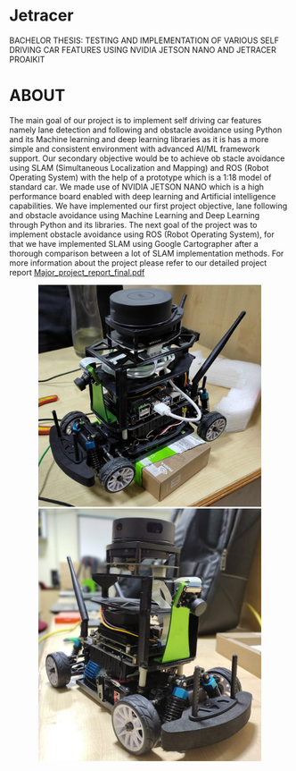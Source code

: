 # Jetracer
BACHELOR THESIS: TESTING AND IMPLEMENTATION OF VARIOUS SELF  DRIVING CAR FEATURES USING NVIDIA JETSON  NANO AND JETRACER PROAIKIT

# ABOUT


The main goal of our project is to
 implement self driving car features namely lane detection and following and
 obstacle avoidance using Python and its Machine learning and deep learning
 libraries as it is has a more simple and consistent environment with advanced
 AI/ML framework support. Our secondary objective would be to achieve ob
stacle avoidance using SLAM (Simultaneous Localization and Mapping) and
 ROS (Robot Operating System) with the help of a prototype which is a 1:18
 model of standard car. We made use of NVIDIA JETSON NANO which is a
 high performance board enabled with deep learning and Artificial intelligence
 capabilities. We have implemented our first project objective, lane following
 and obstacle avoidance using Machine Learning and Deep Learning through
 Python and its libraries. The next goal of the project was to implement obstacle
 avoidance using ROS (Robot Operating System), for that we have implemented
 SLAM using Google Cartographer after a thorough comparison between a lot
 of SLAM implementation methods.
For more information about the project please refer to our detailed project report [Major_project_report_final.pdf](Major_project_report_final.pdf)


<div  align="center">    
  <img src="https://github.com/bratjay01/Jetracer/blob/main/jetracer_project.jpeg" width="400" />
  <img src="https://github.com/bratjay01/Jetracer/blob/main/jetracer_project_2.jpeg" width="400" />   
</div>









